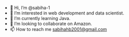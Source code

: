 - 👋 Hi, I’m @sabiha-1
- 👀 I’m interested in web development and data scientist.
- 🌱 I’m currently learning Java.
- 💞️ I’m looking to collaborate on Amazon.
- 📫 How to reach me sabihahb2001@gmail.com

<!---
sabiha-1/sabiha-1 is a ✨ special ✨ repository because its `README.md` (this file) appears on your GitHub profile.
You can click the Preview link to take a look at your changes.
--->
